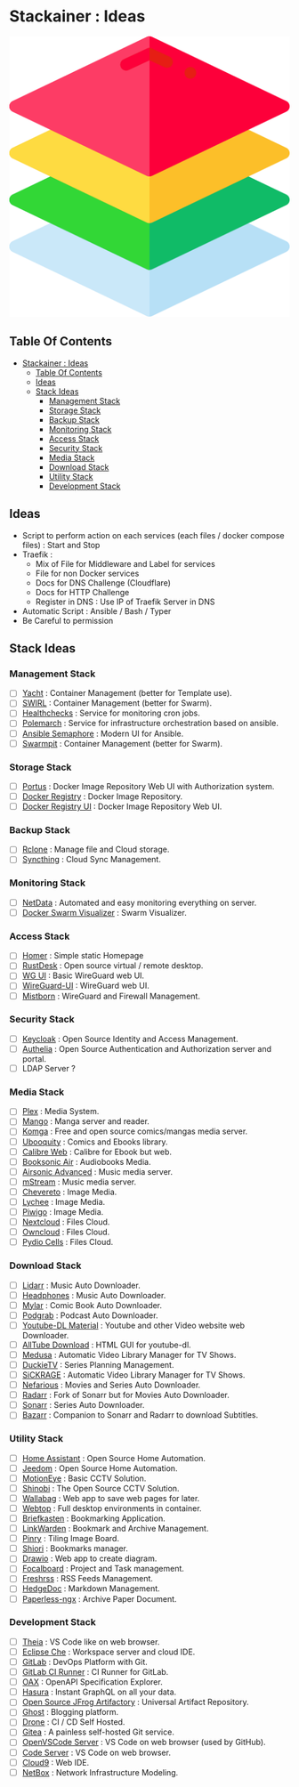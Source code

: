 # Stackainer : Ideas

![Icon](../icon.png)

## Table Of Contents

- [Stackainer : Ideas](#stackainer--ideas)
  - [Table Of Contents](#table-of-contents)
  - [Ideas](#ideas)
  - [Stack Ideas](#stack-ideas)
    - [Management Stack](#management-stack)
    - [Storage Stack](#storage-stack)
    - [Backup Stack](#backup-stack)
    - [Monitoring Stack](#monitoring-stack)
    - [Access Stack](#access-stack)
    - [Security Stack](#security-stack)
    - [Media Stack](#media-stack)
    - [Download Stack](#download-stack)
    - [Utility Stack](#utility-stack)
    - [Development Stack](#development-stack)

## Ideas

- Script to perform action on each services (each files / docker compose files) : Start and Stop
- Traefik :
  - Mix of File for Middleware and Label for services
  - File for non Docker services
  - Docs for DNS Challenge (Cloudflare)
  - Docs for HTTP Challenge
  - Register in DNS : Use IP of Traefik Server in DNS
- Automatic Script : Ansible / Bash / Typer
- Be Careful to permission

## Stack Ideas

### Management Stack

- [ ] [Yacht](https://github.com/SelfhostedPro/Yacht) : Container Management (better for Template use).
- [ ] [SWIRL](https://github.com/cuigh/swirl) : Container Management (better for Swarm).
- [ ] [Healthchecks](https://healthchecks.io/) : Service for monitoring cron jobs.
- [ ] [Polemarch](https://polemarch.org/) : Service for infrastructure orchestration based on ansible.
- [ ] [Ansible Semaphore](https://ansible-semaphore.com/) : Modern UI for Ansible.
- [ ] [Swarmpit](https://swarmpit.io/) : Container Management (better for Swarm).

### Storage Stack

- [ ] [Portus](https://github.com/SUSE/Portus) : Docker Image Repository Web UI with Authorization system.
- [ ] [Docker Registry](https://docs.docker.com/registry/) : Docker Image Repository.
- [ ] [Docker Registry UI](https://github.com/Joxit/docker-registry-ui) : Docker Image Repository Web UI.

### Backup Stack

- [ ] [Rclone](https://rclone.org/gui/) : Manage file and Cloud storage.
- [ ] [Syncthing](https://syncthing.net/) : Cloud Sync Management.

### Monitoring Stack

- [ ] [NetData](https://www.netdata.cloud/) : Automated and easy monitoring everything on server.
- [ ] [Docker Swarm Visualizer](https://github.com/dockersamples/docker-swarm-visualizer) : Swarm Visualizer.

### Access Stack

- [ ] [Homer](https://github.com/bastienwirtz/homer) : Simple static Homepage
- [ ] [RustDesk](https://rustdesk.com/server/) : Open source virtual / remote desktop.
- [ ] [WG UI](https://github.com/EmbarkStudios/wg-ui) : Basic WireGuard web UI.
- [ ] [WireGuard-UI](https://github.com/ngoduykhanh/wireguard-ui) : WireGuard web UI.
- [ ] [Mistborn](https://gitlab.com/cyber5k/mistborn) : WireGuard and Firewall Management.

### Security Stack

- [ ] [Keycloak](https://www.keycloak.org/) : Open Source Identity and Access Management.
- [ ] [Authelia](https://www.authelia.com/) : Open Source Authentication and Authorization server and portal.
- [ ] LDAP Server ?

### Media Stack

- [ ] [Plex](https://www.plex.tv/) : Media System.
- [ ] [Mango](https://github.com/getmango/Mango) : Manga server and reader.
- [ ] [Komga](https://komga.org/) : Free and open source comics/mangas media server.
- [ ] [Ubooquity](https://vaemendis.net/ubooquity/) : Comics and Ebooks library.
- [ ] [Calibre Web](https://github.com/janeczku/calibre-web) : Calibre for Ebook but web.
- [ ] [Booksonic Air](http://booksonic.org/) : Audiobooks Media.
- [ ] [Airsonic Advanced](https://github.com/airsonic-advanced/airsonic-advanced) : Music media server.
- [ ] [mStream](https://mstream.io/) : Music media server.
- [ ] [Chevereto](https://github.com/rodber/chevereto-free) : Image Media.
- [ ] [Lychee](https://lycheeorg.github.io/) : Image Media.
- [ ] [Piwigo](http://piwigo.org/) : Image Media.
- [ ] [Nextcloud](https://nextcloud.com/) : Files Cloud.
- [ ] [Owncloud](https://owncloud.com/) : Files Cloud.
- [ ] [Pydio Cells](https://pydio.com/) : Files Cloud.

### Download Stack

- [ ] [Lidarr](https://github.com/lidarr/lidarr) : Music Auto Downloader.
- [ ] [Headphones](https://github.com/rembo10/headphones) : Music Auto Downloader.
- [ ] [Mylar](https://github.com/mylar3/mylar3) : Comic Book Auto Downloader.
- [ ] [Podgrab](https://github.com/akhilrex/podgrab) : Podcast Auto Downloader.
- [ ] [Youtube-DL Material](https://github.com/Tzahi12345/YoutubeDL-Material) : Youtube and other Video website web Downloader.
- [ ] [AllTube Download](https://github.com/Rudloff/alltube) : HTML GUI for youtube-dl.
- [ ] [Medusa](https://pymedusa.com/) : Automatic Video Library Manager for TV Shows.
- [ ] [DuckieTV](https://github.com/SchizoDuckie/DuckieTV) : Series Planning Management.
- [ ] [SiCKRAGE](https://www.sickrage.ca/) : Automatic Video Library Manager for TV Shows.
- [ ] [Nefarious](https://github.com/lardbit/nefarious) : Movies and Series Auto Downloader.
- [ ] [Radarr](https://github.com/Radarr/Radarr) : Fork of Sonarr but for Movies Auto Downloader.
- [ ] [Sonarr](https://github.com/Sonarr/Sonarr) : Series Auto Downloader.
- [ ] [Bazarr](https://www.bazarr.media/) : Companion to Sonarr and Radarr to download Subtitles.

### Utility Stack

- [ ] [Home Assistant](https://www.home-assistant.io/) : Open Source Home Automation.
- [ ] [Jeedom](https://www.jeedom.com/fr/) : Open Source Home Automation.
- [ ] [MotionEye](https://github.com/motioneye-project/motioneye/tree/master) : Basic CCTV Solution.
- [ ] [Shinobi](https://shinobi.video/) : The Open Source CCTV Solution.
- [ ] [Wallabag](https://wallabag.org/en) : Web app to save web pages for later.
- [ ] [Webtop](https://docs.linuxserver.io/images/docker-webtop) : Full desktop environments in container.
- [ ] [Briefkasten](https://github.com/ndom91/briefkasten) : Bookmarking Application.
- [ ] [LinkWarden](https://github.com/Daniel31x13/link-warden) : Bookmark and Archive Management.
- [ ] [Pinry](https://docs.getpinry.com/) : Tiling Image Board.
- [ ] [Shiori](https://github.com/go-shiori/shiori) : Bookmarks manager.
- [ ] [Drawio](https://github.com/jgraph/drawio) : Web app to create diagram.
- [ ] [Focalboard](https://www.focalboard.com/) : Project and Task management.
- [ ] [Freshrss](https://freshrss.org/) : RSS Feeds Management.
- [ ] [HedgeDoc](https://hedgedoc.org/) : Markdown Management.
- [ ] [Paperless-ngx](https://github.com/paperless-ngx/paperless-ngx) : Archive Paper Document.

### Development Stack

- [ ] [Theia](https://github.com/eclipse-theia/theia) : VS Code like on web browser.
- [ ] [Eclipse Che](https://github.com/eclipse/che/) : Workspace server and cloud IDE.
- [ ] [GitLab](https://about.gitlab.com/) : DevOps Platform with Git.
- [ ] [GitLab CI Runner](https://docs.gitlab.com/runner/) : CI Runner for GitLab.
- [ ] [OAX](https://github.com/darosh/oax) : OpenAPI Specification Explorer.
- [ ] [Hasura](https://hasura.io/) : Instant GraphQL on all your data.
- [ ] [Open Source JFrog Artifactory](https://jfrog.com/community/open-source/) : Universal Artifact Repository.
- [ ] [Ghost](https://ghost.org/) : Blogging platform.
- [ ] [Drone](https://www.drone.io/) : CI / CD Self Hosted.
- [ ] [Gitea](https://gitea.io/en-us/) : A painless self-hosted Git service.
- [ ] [OpenVSCode Server](https://github.com/gitpod-io/openvscode-server) : VS Code on web browser (used by GitHub).
- [ ] [Code Server](https://github.com/coder/code-server) : VS Code on web browser.
- [ ] [Cloud9](https://github.com/c9/core) : Web IDE.
- [ ] [NetBox](https://github.com/netbox-community/netbox) : Network Infrastructure Modeling.
